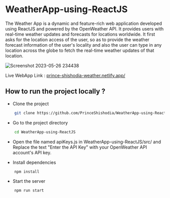 # WeatherApp-using-ReactJS

The Weather App is a dynamic and feature-rich web application developed using ReactJS and powered by the OpenWeather API. It provides users with real-time weather updates and forecasts for locations worldwide.
It first asks for the location access of the user, so as to provide the weather forecast information of the user's locality and also the user can type in any location across the globe to fetch the real-time weather updates of that location. 

![Screenshot 2023-05-26 234438](https://github.com/PrinceShishodia/WeatherApp-using-ReactJS/assets/95168097/3d81d79a-4610-448a-9bed-56d2123b52ba)


Live WebApp Link : [prince-shishodia-weather.netlify.app/](prince-shishodia-weather.netlify.app/)



## How to run the project locally ?
  

- Clone the project

```bash
    git clone https://github.com/PrinceShishodia/WeatherApp-using-ReactJS
```

 - Go to the project directory

```bash
    cd WeatherApp-using-ReactJS
```

- Open the file named apiKeys.js in WeatherApp-using-ReactJS/src/
  and Replace the text "Enter the API Key" with your OpenWeather  API account's API key.


- Install dependencies

```bash
    npm install
```

- Start the server

```bash
    npm run start
```


